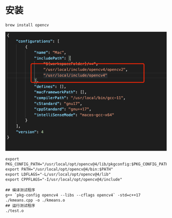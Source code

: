 # 安装

```
brew install opencv
```

![includepath](images/includePath.png)

```shell
export PKG_CONFIG_PATH="/usr/local/opt/opencv@4/lib/pkgconfig:$PKG_CONFIG_PATH"
export PATH="/usr/local/opt/opencv@4/bin:$PATH"
export LDFLAGS="-L/usr/local/opt/opencv@4/lib"
export CPPFLAGS="-I/usr/local/opt/opencv@4/include"

## 编译测试程序
g++ `pkg-config opencv4 --libs --cflags opencv4` -std=c++17 ./kmeans.cpp -o ./kmeans.o
## 运行测试程序
./test.o
```

